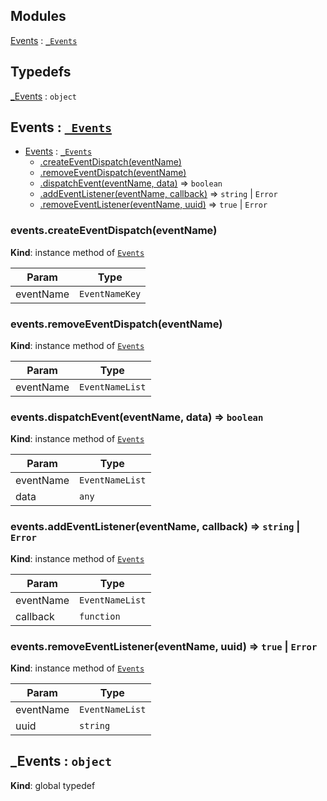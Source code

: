## Modules

<dl>
<dt><a href="#module_Events">Events</a> : <code><a href="#_Events">_Events</a></code></dt>
<dd></dd>
</dl>

## Typedefs

<dl>
<dt><a href="#_Events">_Events</a> : <code>object</code></dt>
<dd></dd>
</dl>

<a name="module_Events"></a>

## Events : [<code>\_Events</code>](#_Events)

* [Events](#module_Events) : [<code>\_Events</code>](#_Events)
    * [.createEventDispatch(eventName)](#module_Events+createEventDispatch)
    * [.removeEventDispatch(eventName)](#module_Events+removeEventDispatch)
    * [.dispatchEvent(eventName, data)](#module_Events+dispatchEvent) ⇒ <code>boolean</code>
    * [.addEventListener(eventName, callback)](#module_Events+addEventListener) ⇒ <code>string</code> \| <code>Error</code>
    * [.removeEventListener(eventName, uuid)](#module_Events+removeEventListener) ⇒ <code>true</code> \| <code>Error</code>

<a name="module_Events+createEventDispatch"></a>

### events.createEventDispatch(eventName)
**Kind**: instance method of [<code>Events</code>](#module_Events)  

| Param | Type |
| --- | --- |
| eventName | <code>EventNameKey</code> | 

<a name="module_Events+removeEventDispatch"></a>

### events.removeEventDispatch(eventName)
**Kind**: instance method of [<code>Events</code>](#module_Events)  

| Param | Type |
| --- | --- |
| eventName | <code>EventNameList</code> | 

<a name="module_Events+dispatchEvent"></a>

### events.dispatchEvent(eventName, data) ⇒ <code>boolean</code>
**Kind**: instance method of [<code>Events</code>](#module_Events)  

| Param | Type |
| --- | --- |
| eventName | <code>EventNameList</code> | 
| data | <code>any</code> | 

<a name="module_Events+addEventListener"></a>

### events.addEventListener(eventName, callback) ⇒ <code>string</code> \| <code>Error</code>
**Kind**: instance method of [<code>Events</code>](#module_Events)  

| Param | Type |
| --- | --- |
| eventName | <code>EventNameList</code> | 
| callback | <code>function</code> | 

<a name="module_Events+removeEventListener"></a>

### events.removeEventListener(eventName, uuid) ⇒ <code>true</code> \| <code>Error</code>
**Kind**: instance method of [<code>Events</code>](#module_Events)  

| Param | Type |
| --- | --- |
| eventName | <code>EventNameList</code> | 
| uuid | <code>string</code> | 

<a name="_Events"></a>

## \_Events : <code>object</code>
**Kind**: global typedef  
